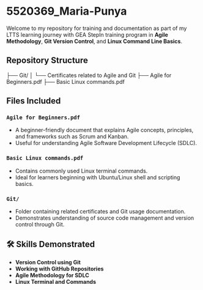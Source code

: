 # 5520369_Maria-Punya

Welcome to my repository for training and documentation as part of my LTTS learning journey with GEA StepIn training program in **Agile Methodology**, **Git Version Control**, and **Linux Command Line Basics**.

## Repository Structure

├── Git/
│ └── Certificates related to Agile and Git
├── Agile for Beginners.pdf
├── Basic Linux commands.pdf


## Files Included

### `Agile for Beginners.pdf`
- A beginner-friendly document that explains Agile concepts, principles, and frameworks such as Scrum and Kanban.
- Useful for understanding Agile Software Development Lifecycle (SDLC).

### `Basic Linux commands.pdf`
- Contains commonly used Linux terminal commands.
- Ideal for learners beginning with Ubuntu/Linux shell and scripting basics.

### `Git/`
- Folder containing related certificates and Git usage documentation.
- Demonstrates understanding of source code management and version control through Git.

## 🛠️ Skills Demonstrated

- **Version Control using Git**
- **Working with GitHub Repositories**
- **Agile Methodology for SDLC**
- **Linux Terminal and Commands**
